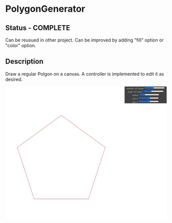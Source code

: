 # PolygonGenerator
## Status - COMPLETE
Can be reusued in other project. Can be improved by adding "fill" option or "color" option.
## Description
Draw a regular Polgon on a canvas. A controller is implemented to edit it as desired.

![screenshot](screen.JPG)
